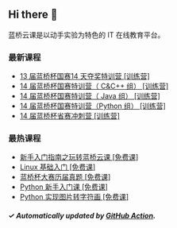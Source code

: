 ## Hi there 👋

蓝桥云课是以动手实验为特色的 IT 在线教育平台。

### 最新课程

<!-- LATEST:START -->
- [13 届蓝桥杯国赛14 天夺奖特训营 [训练营]](https://www.lanqiao.cn/courses/5194/)
- [14 届蓝桥杯国赛特训营（ C&amp;C++ 组） [训练营]](https://www.lanqiao.cn/courses/20046/)
- [14 届蓝桥杯国赛特训营（ Java 组） [训练营]](https://www.lanqiao.cn/courses/20047/)
- [14 届蓝桥杯国赛特训营（Python 组） [训练营]](https://www.lanqiao.cn/courses/20048/)
- [14 届蓝桥杯省赛冲刺营 [训练营]](https://www.lanqiao.cn/courses/18397/)
<!-- LATEST:END -->

### 最热课程

<!-- HOTEST:START -->
- [新手入门指南之玩转蓝桥云课 [免费课]](https://www.lanqiao.cn/courses/63/)
- [Linux 基础入门 [免费课]](https://www.lanqiao.cn/courses/1/)
- [蓝桥杯大赛历届真题 [免费课]](https://www.lanqiao.cn/courses/2786/)
- [Python 新手入门课 [免费课]](https://www.lanqiao.cn/courses/1330/)
- [Python 实现图片转字符画 [免费课]](https://www.lanqiao.cn/courses/370/)
<!-- HOTEST:END -->

##### ✓ Automatically updated by [GitHub Action](https://github.com/lanqiao-courses/.github/actions/workflows/update.yml).
